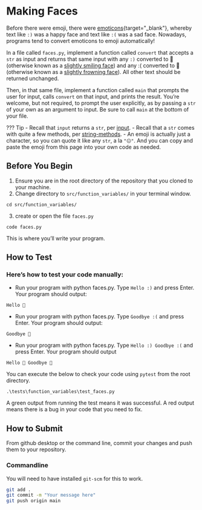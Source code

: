 # Making Faces

Before there were emoji, there were [emoticons](https://en.wikipedia.org/wiki/List_of_emoticons){target="_blank"}, whereby text like `:)` was a happy face and text like `:(` was a sad face. Nowadays, programs tend to convert emoticons to emoji automatically!

In a file called `faces.py`, implement a function called `convert` that accepts a `str` as input and returns that same input with any `:)` converted to 🙂 (otherwise known as a [slightly smiling face](https://emojipedia.org/slightly-smiling-face/)) and any :( converted to 🙁 (otherwise known as a [slightly frowning face](https://emojipedia.org/slightly-frowning-face/)). All other text should be returned unchanged.

Then, in that same file, implement a function called `main` that prompts the user for input, calls `convert` on that input, and prints the result. You’re welcome, but not required, to prompt the user explicitly, as by passing a `str` of your own as an argument to input. Be sure to call `main` at the bottom of your file.

??? Tip
    - Recall that `input` returns a `str`, per [input](https://docs.python.org/3/library/functions.html#input).
    - Recall that a `str` comes with quite a few methods, per [string-methods](https://docs.python.org/3/library/stdtypes.html#string-methods).
    - An emoji is actually just a character, so you can quote it like any `str`, a la `"😐"`. And you can copy and paste the emoji from this page into your own code as needed.

## Before You Begin

1. Ensure you are in the root directory of the repository that you cloned to your machine.
2. Change directory to `src/function_variables/` in your terminal window.
```
cd src/function_variables/
```
3. create or open the file `faces.py`
```
code faces.py
```
This is where you’ll write your program.

## How to Test

### Here’s how to test your code manually:

- Run your program with python faces.py. Type `Hello :)` and press Enter. Your program should output:
```
Hello 🙂
```
- Run your program with python faces.py. Type `Goodbye :(` and press Enter. Your program should output:
```
Goodbye 🙁
```
- Run your program with python faces.py. Type `Hello :) Goodbye :(` and press Enter. Your program should output
```
Hello 🙂 Goodbye 🙁
```

You can execute the below to check your code using `pytest` from the root directory.

```
.\tests\function_variables\test_faces.py
```

A green output from running the test means it was successful. A red output means there is a bug in your code that you need to fix.

## How to Submit

From github desktop or the command line, commit your changes and push them to your repository.

### Commandline 
You will need to have installed `git-scm` for this to work.

```bash
git add .
git commit -m "Your message here"
git push origin main
```